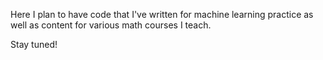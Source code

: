 Here I plan to have code that I've written for machine learning practice as well as content for various math courses I teach. 

Stay tuned!

